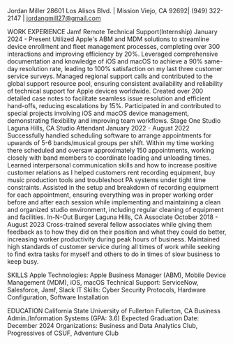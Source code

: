 Jordan Miller
28601 Los Alisos Blvd. | Mission Viejo, CA 92692| (949) 322-2147 | jordangmill27@gmail.com

WORK EXPERIENCE
Jamf	 Remote
Technical Support(Internship)	January 2024 - Present
Utilized Apple's ABM and MDM solutions to streamline device enrollment and fleet management processes, completing over 300 interactions and improving efficiency by 20%.
Leveraged comprehensive documentation and knowledge of iOS and macOS to achieve a 90% same-day resolution rate, leading to 100% satisfaction on my last three customer service surveys.
Managed regional support calls and contributed to the global support resource pool, ensuring consistent availability and reliability of technical support for Apple devices worldwide.
Created over 200 detailed case notes to facilitate seamless issue resolution and efficient hand-offs, reducing escalations by 15%.
Participated in and contributed to special projects involving iOS and macOS device management, demonstrating flexibility and improving team workflows.
Stage One Studio 	 Laguna Hills, CA
Studio Attendant 	January 2022 - August 2022
Successfully handled scheduling software to arrange appointments for upwards of 5-6 bands/musical groups per shift. Within my time working there scheduled and oversaw approximately 150 appointments, working closely with band members to coordinate loading and unloading times.  
Learned interpersonal communication skills and how to increase positive customer relations as I helped customers rent recording equipment, buy music production tools and troubleshoot PA systems under tight time constraints. 
Assisted in the setup and breakdown of recording equipment for each appointment, ensuring everything was in proper working order before and after each session while implementing and maintaining a clean and organized studio environment, including regular cleaning of equipment and facilities.
In-N-Out Burger	 Laguna Hills, CA
Associate	October 2018 - August 2023
Cross-trained several fellow associates while giving them feedback as to how they did on their position and what they could do better, increasing worker productivity during peak hours of business.
Maintained high standards of customer service during all times of work while seeking to find extra tasks for myself and others to do in times of slow business to keep busy. 

SKILLS 
Apple Technologies: Apple Business Manager (ABM), Mobile Device Management (MDM), iOS, macOS
Technical Support: ServiceNow, Salesforce, Jamf, Slack
IT Skills: Cyber Security Protocols, Hardware Configuration, Software Installation

EDUCATION
California State University of Fullerton	Fullerton, CA
Business Admin./Information Systems (GPA: 3.6) 	Expected Graduation Date: December 2024
Organizations: Business and Data Analytics Club, Progressives of CSUF,  Adventure Club 

